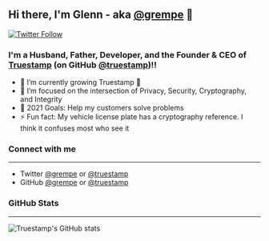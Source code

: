 ## Hi there, I'm Glenn - aka [@grempe][github-grempe] 👋

[![Twitter Follow](https://img.shields.io/twitter/follow/grempe?color=1DA1F2&logo=twitter&style=for-the-badge)](https://twitter.com/intent/follow?original_referer=https%3A%2F%2Fgithub.com%2Fgrempe&screen_name=grempe)

### I'm a Husband, Father, Developer, and the Founder & CEO of [Truestamp][website-truestamp] (on GitHub [@truestamp][github-truestamp])!!

- 🌱 I’m currently growing Truestamp 🤣
- 👯 I’m focused on the intersection of Privacy, Security, Cryptography, and Integrity
- 🥅 2021 Goals: Help my customers solve problems
- ⚡ Fun fact: My vehicle license plate has a cryptography reference. I think it confuses most who see it 


### Connect with me

---

- Twitter [@grempe][twitter-grempe] or [@truestamp][twitter-truestamp]
- GitHub [@grempe][github-grempe] or [@truestamp][github-truestamp]

### GitHub Stats

---

![Truestamp's GitHub stats](https://github-readme-stats.vercel.app/api?username=grempe&count_private=true?show_icons=true)

[website-grempe]: https://www.rempe.us
[website-truestamp]: https://www.truestamp.com
[github-grempe]: https://www.github.com/grempe
[github-truestamp]: https://www.github.com/truestamp
[twitter-grempe]: https://twitter.com/grempe
[twitter-truestamp]: https://twitter.com/truestamp
[linkedin-grempe]: https://linkedin.com/in/grempe
[linkedin-truestamp]: https://linkedin.com/in/truestamp
